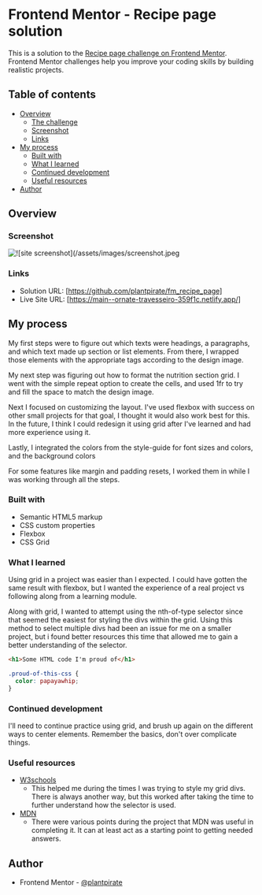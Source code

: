 # Frontend Mentor - Recipe page solution

This is a solution to the [Recipe page challenge on Frontend Mentor](https://www.frontendmentor.io/challenges/recipe-page-KiTsR8QQKm). Frontend Mentor challenges help you improve your coding skills by building realistic projects. 

## Table of contents

- [Overview](#overview)
  - [The challenge](#the-challenge)
  - [Screenshot](#screenshot)
  - [Links](#links)
- [My process](#my-process)
  - [Built with](#built-with)
  - [What I learned](#what-i-learned)
  - [Continued development](#continued-development)
  - [Useful resources](#useful-resources)
- [Author](#author)


## Overview

### Screenshot

![![site screenshot](/assets/images/screenshot.jpeg](/screenshot.jpeg)


### Links

- Solution URL: [https://github.com/plantpirate/fm_recipe_page]
- Live Site URL: [https://main--ornate-travesseiro-359f1c.netlify.app/]

## My process
My first steps were to figure out which texts were headings, a paragraphs, and which text made up section or list elements. From there, I wrapped those elements with the appropriate tags according to the design image. 

My next step was figuring out how to format the nutrition section  grid. I went with the simple repeat option to create the cells, and used 1fr to try and fill the space to match the design image. 

Next I focused on customizing the layout. I've used flexbox with success on other small projects for that goal, I thought it would also work best for this. In the future, I think I could redesign it using grid after I've learned and had more experience using it. 

Lastly, I integrated the colors from the style-guide for font sizes and colors, and the background colors

For some features like margin and padding resets, I worked them in while I was working through all the steps. 

### Built with

- Semantic HTML5 markup
- CSS custom properties
- Flexbox
- CSS Grid


### What I learned
Using grid in a project was easier than I expected. I could have gotten the same result with flexbox, but I wanted the experience of a real project vs following along from a learning module. 

Along with grid, I wanted to attempt using the nth-of-type selector since that seemed the easiest for styling the divs within the grid. 
Using this method to select multiple divs had been an issue for me on a smaller project, but i found better resources this time that allowed me to gain a better understanding of the selector.  


```html
<h1>Some HTML code I'm proud of</h1>
```
```css
.proud-of-this-css {
  color: papayawhip;
}
```


### Continued development

I'll need to continue practice using grid, and brush up again on the different ways to center elements.
Remember the basics, don't over complicate things.

### Useful resources

- [W3schools](https://www.w3schools.com/cssref/sel_nth-of-type.php)
  - This helped me during the times I was trying to style my grid divs. There is always another way, but this worked after taking the time to further understand how the selector is used.
- [MDN](https://developer.mozilla.org/en-US/) 
  - There were various points during the project that MDN was useful in completing it. It can at least act as a starting point to getting needed answers. 

## Author

- Frontend Mentor - [@plantpirate](https://www.frontendmentor.io/profile/plantpirate)
